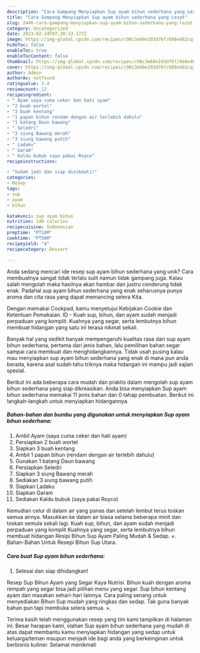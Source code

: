 ```yaml
---
description: "Cara Gampang Menyiapkan Sup ayam bihun sederhana yang Lezat"
title: "Cara Gampang Menyiapkan Sup ayam bihun sederhana yang Lezat"
slug: 2446-cara-gampang-menyiapkan-sup-ayam-bihun-sederhana-yang-lezat
category: Uncategorized
date: 2023-02-24T07:20:13.177Z
image: https://img-global.cpcdn.com/recipes/c98c3e68e193d76f/680x482cq70/sup-ayam-bihun-sederhana-foto-resep-utama.jpg
hideToc: false
enableToc: true
enableTocContent: false
thumbnail: https://img-global.cpcdn.com/recipes/c98c3e68e193d76f/680x482cq70/sup-ayam-bihun-sederhana-foto-resep-utama.jpg
cover: https://img-global.cpcdn.com/recipes/c98c3e68e193d76f/680x482cq70/sup-ayam-bihun-sederhana-foto-resep-utama.jpg
author: Admin
authorAv: notfound
ratingvalue: 3.4
reviewcount: 12
recipeingredient:
- " Ayam saya cuma ceker dan hati ayam"
- "2 buah wortel"
- "3 buah kentang"
- "1 papan bihun rendam dengan air terlebih dahulu"
- "1 batang Daun bawang"
- " Seledri"
- "3 siung Bawang merah"
- "3 siung bawang putih"
- " Ladaku"
- " Garam"
- " Kaldu bubuk saya pakai Royco"
recipeinstructions:

- "Sudah jadi dan siap dinikmati!"
categories:
- Resep
tags:
- sup
- ayam
- bihun

katakunci: sup ayam bihun 
nutrition: 140 calories
recipecuisine: Indonesian
preptime: "PT18M"
cooktime: "PT56M"
recipeyield: "4"
recipecategory: Dessert

---
```





Anda sedang mencari ide resep sup ayam bihun sederhana yang unik? Cara membuatnya sangat tidak terlalu sulit namun tidak gampang juga. Kalau salah mengolah maka hasilnya akan hambar dan justru cenderung tidak enak. Padahal sup ayam bihun sederhana yang enak seharusnya punya aroma dan cita rasa yang dapat memancing selera Kita.





Dengan memakai Cookpad, kamu menyetujui Kebijakan Cookie dan Ketentuan Pemakaian. ID - Kuah sup, bihun, dan ayam sudah menjadi perpaduan yang komplit. Kuahnya yang segar, serta lembutnya bihun membuat hidangan yang satu ini terasa nikmat sekali.

Banyak hal yang sedikit banyak mempengaruhi kualitas rasa dari sup ayam bihun sederhana, pertama dari jenis bahan, lalu pemilihan bahan segar sampai cara membuat dan menghidangkannya. Tidak usah pusing kalau mau menyiapkan sup ayam bihun sederhana yang enak di mana pun anda berada, karena asal sudah tahu triknya maka hidangan ini mampu jadi sajian spesial.






Berikut ini ada beberapa cara mudah dan praktis dalam mengolah sup ayam bihun sederhana yang siap dikreasikan. Anda bisa menyiapkan Sup ayam bihun sederhana memakai 11 jenis bahan dan 0 tahap pembuatan. Berikut ini langkah-langkah untuk menyiapkan hidangannya.

<!--inarticleads1-->

##### Bahan-bahan dan bumbu yang digunakan untuk menyiapkan Sup ayam bihun sederhana:

1. Ambil  Ayam (saya cuma ceker dan hati ayam)
1. Persiapkan 2 buah wortel
1. Siapkan 3 buah kentang
1. Ambil 1 papan bihun (rendam dengan air terlebih dahulu)
1. Gunakan 1 batang Daun bawang
1. Persiapkan  Seledri
1. Siapkan 3 siung Bawang merah
1. Sediakan 3 siung bawang putih
1. Siapkan  Ladaku
1. Siapkan  Garam
1. Sediakan  Kaldu bubuk (saya pakai Royco)


Kemudian celur di dalam air yang panas dan setelah lembut terus toskan semua airnya. Masukkan ke dalam air biasa selama beberapa minit dan toskan semula sekali lagi. Kuah sup, bihun, dan ayam sudah menjadi perpaduan yang komplit Kuahnya yang segar, serta lembutnya bihun membuat hidangan Resipi Bihun Sup Ayam Paling Mudah &amp; Sedap. ×. Bahan-Bahan Untuk Resepi Bihun Sup Utara. 

<!--inarticleads2-->

##### Cara buat Sup ayam bihun sederhana:


1. Selesai dan siap dihidangkan!

Resep Sup Bihun Ayam yang Segar Kaya Nutrisi. Bihun kuah dengan aroma rempah yang segar bisa jadi pilihan menu yang segar. Sup bihun kentang ayam dan masakan sehari-hari lainnya. Cara paling senang untuk menyediakan Bihun Sup mudah yang ringkas dan sedap. Tak guna banyak bahan pun tapi membuka selera semua. ×. 

Terima kasih telah menggunakan resep yang tim kami tampilkan di halaman ini. Besar harapan kami, olahan Sup ayam bihun sederhana yang mudah di atas dapat membantu kamu menyiapkan hidangan yang sedap untuk keluarga/teman maupun menjadi ide bagi anda yang berkeinginan untuk berbisnis kuliner. Selamat menikmati
